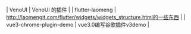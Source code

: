 # 

| VenoUI | VenoUI 的插件 |
| flutter-laomeng | http://laomengit.com/flutter/widgets/widgets_structure.html的一些东西 |
| vue3-chrome-plugin-demo | vue3.0编写谷歌插件v3demo |
